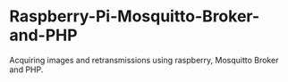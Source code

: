 # Raspberry-Pi-Mosquitto-Broker-and-PHP
 Acquiring images and retransmissions using raspberry, Mosquitto Broker and PHP.
